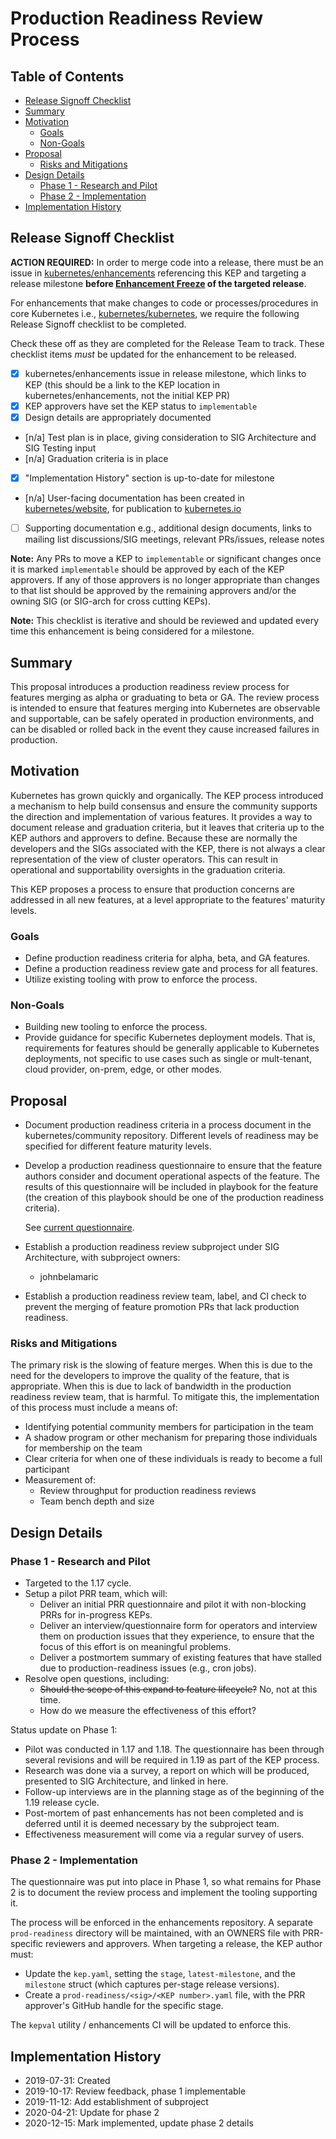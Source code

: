 # Production Readiness Review Process

## Table of Contents

<!-- toc -->
- [Release Signoff Checklist](#release-signoff-checklist)
- [Summary](#summary)
- [Motivation](#motivation)
  - [Goals](#goals)
  - [Non-Goals](#non-goals)
- [Proposal](#proposal)
  - [Risks and Mitigations](#risks-and-mitigations)
- [Design Details](#design-details)
  - [Phase 1 - Research and Pilot](#phase-1---research-and-pilot)
  - [Phase 2 - Implementation](#phase-2---implementation)
- [Implementation History](#implementation-history)
<!-- /toc -->

## Release Signoff Checklist

**ACTION REQUIRED:** In order to merge code into a release, there must be an issue in [kubernetes/enhancements] referencing this KEP and targeting a release milestone **before [Enhancement Freeze](https://github.com/kubernetes/sig-release/tree/master/releases)
of the targeted release**.

For enhancements that make changes to code or processes/procedures in core Kubernetes i.e., [kubernetes/kubernetes], we require the following Release Signoff checklist to be completed.

Check these off as they are completed for the Release Team to track. These checklist items _must_ be updated for the enhancement to be released.

- [x] kubernetes/enhancements issue in release milestone, which links to KEP (this should be a link to the KEP location in kubernetes/enhancements, not the initial KEP PR)
- [x] KEP approvers have set the KEP status to `implementable`
- [x] Design details are appropriately documented
- [n/a] Test plan is in place, giving consideration to SIG Architecture and SIG Testing input
- [n/a] Graduation criteria is in place
- [x] "Implementation History" section is up-to-date for milestone
- [n/a] User-facing documentation has been created in [kubernetes/website], for publication to [kubernetes.io]
- [ ] Supporting documentation e.g., additional design documents, links to mailing list discussions/SIG meetings, relevant PRs/issues, release notes

**Note:** Any PRs to move a KEP to `implementable` or significant changes once it is marked `implementable` should be approved by each of the KEP approvers. If any of those approvers is no longer appropriate than changes to that list should be approved by the remaining approvers and/or the owning SIG (or SIG-arch for cross cutting KEPs).

**Note:** This checklist is iterative and should be reviewed and updated every time this enhancement is being considered for a milestone.

[kubernetes.io]: https://kubernetes.io/
[kubernetes/enhancements]: https://github.com/kubernetes/enhancements/issues
[kubernetes/kubernetes]: https://github.com/kubernetes/kubernetes
[kubernetes/website]: https://github.com/kubernetes/website

## Summary

This proposal introduces a production readiness review process for features
merging as alpha or graduating to beta or GA. The review process is intended to
ensure that features merging into Kubernetes are observable and supportable,
can be safely operated in production environments, and can be disabled or rolled
back in the event they cause increased failures in production.

## Motivation

Kubernetes has grown quickly and organically. The KEP process introduced a
mechanism to help build consensus and ensure the community supports the
direction and implementation of various features. It provides a way to document
release and graduation criteria, but it leaves that criteria up to the KEP
authors and approvers to define. Because these are normally the developers and
the SIGs associated with the KEP, there is not always a clear representation of
the view of cluster operators. This can result in operational and supportability
oversights in the graduation criteria.

This KEP proposes a process to ensure that production concerns are addressed in
all new features, at a level appropriate to the features' maturity levels.

### Goals

* Define production readiness criteria for alpha, beta, and GA features.
* Define a production readiness review gate and process for all features.
* Utilize existing tooling with prow to enforce the process.

### Non-Goals

* Building new tooling to enforce the process.
* Provide guidance for specific Kubernetes deployment models. That is,
  requirements for features should be generally applicable to Kubernetes
  deployments, not specific to use cases such as single or mult-tenant, cloud
  provider, on-prem, edge, or other modes.

## Proposal

* Document production readiness criteria in a process document in the
  kubernetes/community repository. Different levels of readiness may be
  specified for different feature maturity levels.

* Develop a production readiness questionnaire to ensure that the feature
  authors consider and document operational aspects of the feature. The results
  of this questionnaire will be included in playbook for the feature (the
  creation of this playbook should be one of the production readiness criteria).

  See [current questionnaire](https://github.com/kubernetes/community/blob/master/sig-architecture/production-readiness.md#questionnaire).

* Establish a production readiness review subproject under SIG Architecture,
  with subproject owners:
  - johnbelamaric

* Establish a production readiness review team, label, and CI check to prevent
  the merging of feature promotion PRs that lack production readiness.

### Risks and Mitigations

The primary risk is the slowing of feature merges. When this is due to the need
for the developers to improve the quality of the feature, that is appropriate.
When this is due to lack of bandwidth in the production readiness review team,
that is harmful. To mitigate this, the implementation of this process must
include a means of:
 * Identifying potential community members for participation in the team
 * A shadow program or other mechanism for preparing those individuals for
   membership on the team
 * Clear criteria for when one of these individuals is ready to become a full
   participant
 * Measurement of:
   - Review throughput for production readiness reviews
   - Team bench depth and size

## Design Details

### Phase 1 - Research and Pilot
* Targeted to the 1.17 cycle.
* Setup a pilot PRR team, which will:
  * Deliver an initial PRR questionnaire and pilot it with non-blocking PRRs for
    in-progress KEPs.
  * Deliver an interview/questionnaire form for operators and interview them on
    production issues that they experience, to ensure that the focus of this
    effort is on meaningful problems.
  * Deliver a postmortem summary of existing features that have stalled due to
    production-readiness issues (e.g., cron jobs).
* Resolve open questions, including:
  * ~~Should the scope of this expand to feature lifecycle?~~ No, not at this
    time.
  * How do we measure the effectiveness of this effort?

Status update on Phase 1:

* Pilot was conducted in 1.17 and 1.18. The questionnaire has been through several
  revisions and will be required in 1.19 as part of the KEP process.
* Research was done via a survey, a report on which will be produced, presented
  to SIG Architecture, and linked in here.
* Follow-up interviews are in the planning stage as of the beginning of the 1.19
  release cycle.
* Post-mortem of past enhancements has not been completed and is deferred until it
  is deemed necessary by the subproject team.
* Effectiveness measurement will come via a regular survey of users.

### Phase 2 - Implementation

The questionnaire was put into place in Phase 1, so what remains for Phase 2 is
to document the review process and implement the tooling supporting it.

The process will be enforced in the enhancements repository. A separate
`prod-readiness` directory will be maintained, with an OWNERS file with
PRR-specific reviewers and approvers. When targeting a release, the KEP author
must:
 * Update the `kep.yaml`, setting the `stage`, `latest-milestone`, and the
   `milestone` struct (which captures per-stage release versions).
 * Create a `prod-readiness/<sig>/<KEP number>.yaml` file, with the PRR
   approver's GitHub handle for the specific stage.

The `kepval` utility / enhancements CI will be updated to enforce this.

## Implementation History

- 2019-07-31: Created
- 2019-10-17: Review feedback, phase 1 implementable
- 2019-11-12: Add establishment of subproject
- 2020-04-21: Update for phase 2
- 2020-12-15: Mark implemented, update phase 2 details
